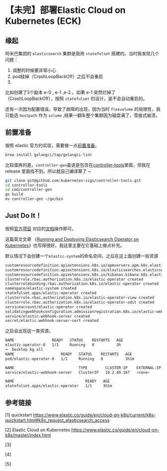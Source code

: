# 【未完】部署Elastic Cloud on Kubernetes (ECK)  

## 缘起

阿米巴集团的 `elasticsearch` 集群是我用 `statefulset` 搭建的。当时我发现几个问题：

1. 调整的时候要非常小心
2. pod挂掉（CrashLoopBackOff）之后不会重启
3. 

比如创建了3个副本 e-0 , e-1 ,e-2 。如果 e-1 突然烂掉了（CrashLoopBackOff），按照 `statefulset` 的设计，是不会自动重启的。

还有一次因为配置错误，导致了故障的出现，因为当时 `flexvolume` 的局限性，我只能选 `hostpath` 作为 `volume` ,结果一翻车整个集群因为磁盘满了，雪崩式崩溃。


## 前置准备

按照 elastic 官方的实现，需要做一点[前置准备](https://github.com/elastic/cloud-on-k8s/blob/master/dev-setup.md)。

```bash
brew install golangci/tap/golangci-lint
```

比较蛋疼的是，`controller-gen`虽说是包含在[controller-tools](https://github.com/kubernetes-sigs/controller-tools)里面，但我在 release 里面找不到。所以就自己编译算了 ~ 

```bash
git clone git@github.com:kubernetes-sigs/controller-tools.git
cd controller-tools
cd cmd/controller-gen
go build
mv controller-gen ~/go/bin
```

## Just Do It！

按照[官方项目](https://github.com/elastic/cloud-on-k8s)
对应的[文档](https://www.elastic.co/guide/en/cloud-on-k8s/current/k8s-quickstart.html)操作即可。

这篇英文文章
《[Running and Deploying Elasticsearch Operator on Kubernetes](https://sematext.com/blog/elasticsearch-operator-on-kubernetes/)》也写得很好。我这里主要在它基础上做点补充。

默认情况下会创建一个`elastic-system`的命名空间，之后在这上面创建一些资源

```bash
customresourcedefinition.apiextensions.k8s.io/apmservers.apm.k8s.elastic.co created
customresourcedefinition.apiextensions.k8s.io/elasticsearches.elasticsearch.k8s.elastic.co created
customresourcedefinition.apiextensions.k8s.io/kibanas.kibana.k8s.elastic.co created
clusterrole.rbac.authorization.k8s.io/elastic-operator created
clusterrolebinding.rbac.authorization.k8s.io/elastic-operator created
namespace/elastic-system created
statefulset.apps/elastic-operator created
clusterrole.rbac.authorization.k8s.io/elastic-operator-view created
clusterrole.rbac.authorization.k8s.io/elastic-operator-edit created
serviceaccount/elastic-operator created
validatingwebhookconfiguration.admissionregistration.k8s.io/elastic-webhook.k8s.elastic.co created
service/elastic-webhook-server created
secret/elastic-webhook-server-cert created
```

之后会出现这一类资源。

```bash
NAME                 READY   STATUS    RESTARTS   AGE
elastic-operator-0   1/1     Running   0          3h
➜  Desktop kg all
NAME                     READY   STATUS    RESTARTS   AGE
pod/elastic-operator-0   1/1     Running   0          3h1m

NAME                             TYPE        CLUSTER-IP    EXTERNAL-IP   PORT(S)   AGE
service/elastic-webhook-server   ClusterIP   10.2.49.167   <none>        443/TCP   3h1m

NAME                                READY   AGE
statefulset.apps/elastic-operator   1/1     3h1m
```

## 参考链接


[1]
quickstart
https://www.elastic.co/guide/en/cloud-on-k8s/current/k8s-quickstart.html#k8s_request_elasticsearch_access

[2]
Elastic Cloud on Kubernetes
https://www.elastic.co/guide/en/cloud-on-k8s/master/index.html

[3]



[4]



[5]





